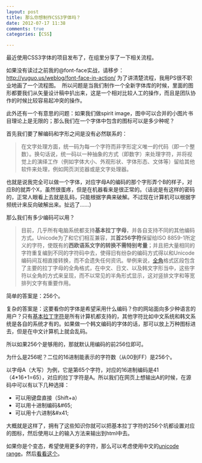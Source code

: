 ```yaml
---
layout: post
title: 那么你想制作CSS3字体吗？
date: 2012-07-17 11:38
comments: true
categories: [CSS]

---
```


最近使用CSS3字体的项目发布了，在组里分享了一下相关流程。

如果没有读过之前我的@font-face实战，请移步：<a href="http://yuguo.us/weblog/font-face-in-action/">http://yuguo.us/weblog/font-face-in-action/</a>
为了讲清楚流程，我用PS很不职业地画了一个流程图。
<a href="http://yuguo.us/files/2012/07/font.png"><img class="aligncenter size-full wp-image-1275" title="font" src="http://yuguo.us/files/2012/07/font.png" alt=""   /></a>
所以问题是当我们制作一个全新字体库的时候，里面的图形都要我们从矢量设计稿中扒出来，这是一个相对比较人工的操作，而且是团队协作的时候比较容易起冲突的操作。

此外还有一个有意思的问题：如果我们做spirit image，图中可以合并的小图片书目理论上是无限的；那么我们在一个字体中包含的图标可以是多少种呢？

首先我们要了解编码和字形之间是没有必然联系的：
<blockquote>在文字处理方面，统一码为每一个字符而非字形定义唯一的代码（即一个整数）。换句话说，统一码以一种抽象的方式（即数字）来处理字符，并将视觉上的演绎工作（例如字体大小、外观形状、字体形态、文体等）留给其他软件来处理，例如网页浏览器或是文字处理器。</blockquote>
也就是说我完全可以做一个字体，对应字母A的编码的那个字形弄个B的样子，对应B的就弄个X，虽然很蛋疼，但是在机器看来是很正常的。（话说是有这样的密码的，正常人眼看上去就是乱码，只能根据字典来破解。不过现在计算机可以根据字频统计来反向破解出来。扯远了……）

那么我们有多少编码可以用？
<blockquote>目前，几乎所有电脑系统都支持<strong>基本拉丁字母</strong>，并各自支持不同的其他编码方式。Unicode为了和它们相互兼容，其<strong>首256字符</strong>保留给ISO 8859-1所定义的字符，使既有的<strong>西欧语系文字的转换不需特别考量</strong>；并且把大量相同的字符重复编到不同的字符码中去，使得旧有纷杂的编码方式得以和Unicode编码间互相直接转换，而不会遗失任何资讯。举例来说，<a title="全角" href="http://zh.wikipedia.org/wiki/%E5%85%A8%E5%BD%A2">全角</a>格式区段包含了主要的拉丁字母的全角格式，在中文、日文、以及韩文字形当中，这些字符以全角的方式来呈现，而不以常见的半角形式显示，这对竖排文字和等宽排列文字有重要作用。</blockquote>
简单的答案是：256个。

复杂的答案是：这要看你的字体是希望采用什么编码？你的网站面向多少种语言的用户？只有<a href="http://www.unicodetools.com/unicode/codepage-latin.php">基本拉丁字符</a>是所有计算机都支持的，其他字符比如中文系统和韩文系统是各自的系统才有的。如果做一个韩文编码的字体的话，那可以放上万种图标进去，但是在中文计算机上就会乱码。

所以如果256个是够用的，那就默认用编码的前256位即可。

为什么是256呢？二位的16进制能表示的字符数（从00到FF）是256个。

以字母A（大写）为例，它是第65个字符，对应的16进制编码是41（4*16+1=65），对应的拉丁字符是A。所以我们在网页上想输出A的时候，在源码中可以有以下几种选择：
<ul>
	<li>可以用键盘直接（Shift+a）</li>
	<li>可以用十进制编码&amp;#65;</li>
	<li>可以用十六进制&amp;#x41;</li></ul>
大概就是这样了，拥有了这些知识你就可以把基本拉丁字符的256个坑都设置对应的图标，然后使用以上的输入方法来输出到html中去。

如果你是个变态，希望使用更多的字符，那么可以考虑使用中文的<a href="http://www.wctutorials.com/reference/css/properties/unicode-range">unicode range</a>。然后<a href="http://stackoverflow.com/questions/1366068/whats-the-complete-range-for-chinese-characters-in-unicode">看看这个</a>。

